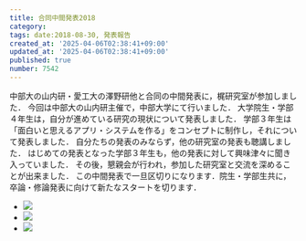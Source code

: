 ```yaml
---
title: 合同中間発表2018
category:
tags: date:2018-08-30, 発表報告
created_at: '2025-04-06T02:38:41+09:00'
updated_at: '2025-04-06T02:38:41+09:00'
published: true
number: 7542
---
```




中部大の山内研・愛工大の澤野研他と合同の中間発表に，梶研究室が参加しました．
今回は中部大の山内研主催で，中部大学にて行いました．
大学院生・学部４年生は，自分が進めている研究の現状について発表しました．
学部３年生は「面白いと思えるアプリ・システムを作る」をコンセプトに制作し，それについて発表しました．
自分たちの発表のみならず，他の研究室の発表も聴講しました．
はじめての発表となった学部３年生も，他の発表に対して興味津々に聞き入っていました．
その後，懇親会が行われ，参加した研究室と交流を深めることが出来ました．
この中間発表で一旦区切りになります．院生・学部生共に，卒論・修論発表に向けて新たなスタートを切ります．

<div class="img-container">
    <ul class="slider">
        <li><img src="https://img.esa.io/uploads/production/attachments/13979/2025/04/06/148142/89e22755-00f8-4b9f-a1c2-88fc66de3500.webp"  /></li>
        <li><img src="https://img.esa.io/uploads/production/attachments/13979/2025/04/06/148142/47d4b3ad-36c4-40ce-8bc6-1ce322fb34b1.webp"  /></li>
        <li><img src="https://img.esa.io/uploads/production/attachments/13979/2025/04/06/148142/18704d28-d655-4f5c-8850-7e69e6fd0269.webp"  /></li>
    </ul>
</div>


